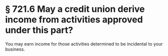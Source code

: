 # § 721.6   May a credit union derive income from activities approved under this part?

You may earn income for those activities determined to be incidental to your business.




